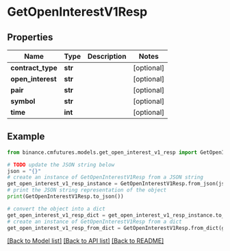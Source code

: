 # GetOpenInterestV1Resp


## Properties

Name | Type | Description | Notes
------------ | ------------- | ------------- | -------------
**contract_type** | **str** |  | [optional] 
**open_interest** | **str** |  | [optional] 
**pair** | **str** |  | [optional] 
**symbol** | **str** |  | [optional] 
**time** | **int** |  | [optional] 

## Example

```python
from binance.cmfutures.models.get_open_interest_v1_resp import GetOpenInterestV1Resp

# TODO update the JSON string below
json = "{}"
# create an instance of GetOpenInterestV1Resp from a JSON string
get_open_interest_v1_resp_instance = GetOpenInterestV1Resp.from_json(json)
# print the JSON string representation of the object
print(GetOpenInterestV1Resp.to_json())

# convert the object into a dict
get_open_interest_v1_resp_dict = get_open_interest_v1_resp_instance.to_dict()
# create an instance of GetOpenInterestV1Resp from a dict
get_open_interest_v1_resp_from_dict = GetOpenInterestV1Resp.from_dict(get_open_interest_v1_resp_dict)
```
[[Back to Model list]](../README.md#documentation-for-models) [[Back to API list]](../README.md#documentation-for-api-endpoints) [[Back to README]](../README.md)


